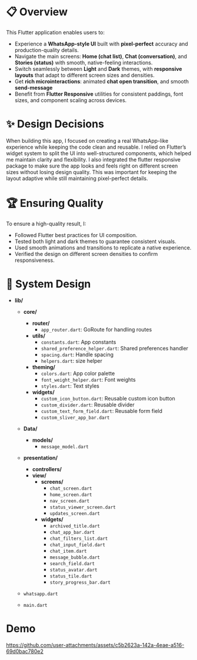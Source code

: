 # 📋 Overview
This Flutter application enables users to:
 - Experience a **WhatsApp-style UI** built with **pixel-perfect** accuracy and production-quality details.
 - Navigate the main screens: **Home (chat list)**, **Chat (conversation)**, and **Stories (status)** with smooth, native-feeling interactions.
 - Switch seamlessly between **Light** and **Dark** themes, with **responsive layouts** that adapt to different screen sizes and densities.
 - Get **rich microinteractions**: animated **chat open transition**, and smooth **send-message**
 - Benefit from **Flutter Responsive** utilities for consistent paddings, font sizes, and component scaling across devices.

# ✨ Design Decisions

When building this app, I focused on creating a real WhatsApp-like experience while keeping the code clean and reusable. 
I relied on Flutter’s widget system to split the UI into well-structured components, which helped me maintain clarity and flexibility.
I also integrated the flutter responsive package to make sure the app looks and feels right on different screen sizes without losing design quality. 
This was important for keeping the layout adaptive while still maintaining pixel-perfect details.

# 🏆 Ensuring Quality

To ensure a high-quality result, I:
- Followed Flutter best practices for UI composition.
- Tested both light and dark themes to guarantee consistent visuals.
- Used smooth animations and transitions to replicate a native experience.
- Verified the design on different screen densities to confirm responsiveness.
  
# 🧩 System Design
- **lib/**
  - **core/**
    - **router/**
      - `app_router.dart`: GoRoute for handling routes
    - **utils/**
      - `constants.dart`: App constants
      - `shared_preference_helper.dart`: Shared preferences handler
      - `spacing.dart`: Handle spacing
      - `helpers.dart`: size helper
    - **theming/**
      - `colors.dart`: App color palette
      - `font_weight_helper.dart`: Font weights
      - `styles.dart`: Text styles
    - **widgets/**
      - `custom_icon_button.dart`: Reusable custom icon button
      - `custom_divider.dart`: Reusable divider
      - `custom_text_form_field.dart`: Reusable form field
      - `custom_sliver_app_bar.dart`

  - **Data/**
    - **models/**
      - `message_model.dart`

  - **presentation/**
    - **controllers/**
    - **view/**
      - **screens/**
        - `chat_screen.dart`
        - `home_screen.dart`
        - `nav_screen.dart`
        - `status_viewer_screen.dart`
        - `updates_screen.dart`
      - **widgets/**
        - `archived_title.dart`
        - `chat_app_bar.dart`
        - `chat_filters_list.dart`
        - `chat_input_field.dart`
        - `chat_item.dart`
        - `message_bubble.dart`
        - `search_field.dart`
        - `status_avatar.dart`
        - `status_tile.dart`
        - `story_progress_bar.dart`

  - `whatsapp.dart`
  - `main.dart`
 
# Demo
https://github.com/user-attachments/assets/c5b2623a-142a-4eae-a516-69d0bac780e2

